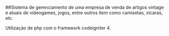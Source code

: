 ##Sistema de gerenciamento de uma empresa de venda de artigos vintage e atuais de videogames, jogos, entre outros item como camisetas, xícaras, etc.

Utilização de php com o framework codeigniter 4.
